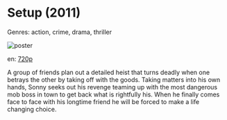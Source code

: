 # Setup (2011)

Genres: action, crime, drama, thriller

![poster](http://image.tmdb.org/t/p/w500/hSE2TZqF6x46Exo6Et5aCqPWtej.jpg)

en:
  [720p](magnet:?xt=urn:btih:9972430D21EEB80E11DA5E8AE9FC694FDF1AE2BC&tr=udp://glotorrents.pw:6969/announce&tr=udp://tracker.opentrackr.org:1337/announce&tr=udp://torrent.gresille.org:80/announce&tr=udp://tracker.openbittorrent.com:80&tr=udp://tracker.coppersurfer.tk:6969&tr=udp://tracker.leechers-paradise.org:6969&tr=udp://p4p.arenabg.ch:1337&tr=udp://tracker.internetwarriors.net:1337)
  


A group of friends plan out a detailed heist that turns deadly when one betrays the other by taking off with the goods. Taking matters into his own hands, Sonny seeks out his revenge teaming up with the most dangerous mob boss in town to get back what is rightfully his. When he finally comes face to face with his longtime friend he will be forced to make a life changing choice.